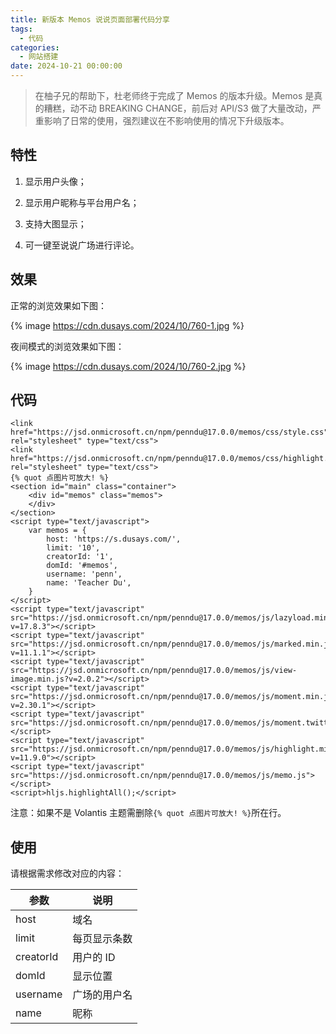 ```yaml
---
title: 新版本 Memos 说说页面部署代码分享
tags:
  - 代码
categories:
  - 网站搭建
date: 2024-10-21 00:00:00
---
```


> 在柚子兄的帮助下，杜老师终于完成了 Memos 的版本升级。Memos 是真的糟糕，动不动 BREAKING CHANGE，前后对 API/S3 做了大量改动，严重影响了日常的使用，强烈建议在不影响使用的情况下升级版本。

<!-- more -->

## 特性

1. 显示用户头像；

2. 显示用户昵称与平台用户名；

3. 支持大图显示；

4. 可一键至说说广场进行评论。

## 效果

正常的浏览效果如下图：

{% image https://cdn.dusays.com/2024/10/760-1.jpg %}

夜间模式的浏览效果如下图：

{% image https://cdn.dusays.com/2024/10/760-2.jpg %}

## 代码

```
<link href="https://jsd.onmicrosoft.cn/npm/penndu@17.0.0/memos/css/style.css" rel="stylesheet" type="text/css">
<link href="https://jsd.onmicrosoft.cn/npm/penndu@17.0.0/memos/css/highlight.github.min.css" rel="stylesheet" type="text/css">
{% quot 点图片可放大! %}
<section id="main" class="container">
    <div id="memos" class="memos">
    </div>
</section>
<script type="text/javascript">
    var memos = {
        host: 'https://s.dusays.com/',
        limit: '10',
        creatorId: '1',
        domId: '#memos',
        username: 'penn',
        name: 'Teacher Du',
    }
</script>
<script type="text/javascript" src="https://jsd.onmicrosoft.cn/npm/penndu@17.0.0/memos/js/lazyload.min.js?v=17.8.3"></script>
<script type="text/javascript" src="https://jsd.onmicrosoft.cn/npm/penndu@17.0.0/memos/js/marked.min.js?v=11.1.1"></script>    
<script type="text/javascript" src="https://jsd.onmicrosoft.cn/npm/penndu@17.0.0/memos/js/view-image.min.js?v=2.0.2"></script>
<script type="text/javascript" src="https://jsd.onmicrosoft.cn/npm/penndu@17.0.0/memos/js/moment.min.js?v=2.30.1"></script>
<script type="text/javascript" src="https://jsd.onmicrosoft.cn/npm/penndu@17.0.0/memos/js/moment.twitter.js"></script>
<script type="text/javascript" src="https://jsd.onmicrosoft.cn/npm/penndu@17.0.0/memos/js/highlight.min.js?v=11.9.0"></script>
<script type="text/javascript" src="https://jsd.onmicrosoft.cn/npm/penndu@17.0.0/memos/js/memo.js"></script>
<script>hljs.highlightAll();</script>
```

注意：如果不是 Volantis 主题需删除`{% quot 点图片可放大! %}`所在行。

## 使用

请根据需求修改对应的内容：

| 参数 | 说明 |
| - | - |
| host | 域名 |
| limit | 每页显示条数 |
| creatorId | 用户的 ID |
| domId | 显示位置 |
| username | 广场的用户名 |
| name | 昵称 |